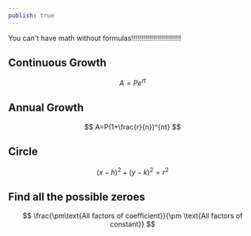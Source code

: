 ```yaml
---  
publish: true  
---  
```

  
You can't have math without formulas!!!!!!!!!!!!!!!!!!!!!!!!!   
  
## Continuous Growth  
$$  
A=Pe^{rt}  
$$  
## Annual Growth  
$$  
A=P(1+\frac{r}{n})^{nt}  
$$  
## Circle  
$$  
(x-h)^2+(y-k)^2=r^2  
$$  
## Find all the possible zeroes  
$$  
\frac{\pm\text{All factors of coefficient}}{\pm \text{All factors of constant}}  
$$